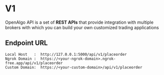# V1

OpenAlgo API is a set of **REST APIs** that provide integration with multiple brokers with which you can build your own customized trading applications



## Endpoint URL

```http
Local Host   :  http://127.0.0.1:5000/api/v1/placeorder
Ngrok Domain :  https://<your-ngrok-domain>.ngrok-free.app/api/v1/placeorder
Custom Domain:  https://<your-custom-domain>/api/v1/placeorder
```
